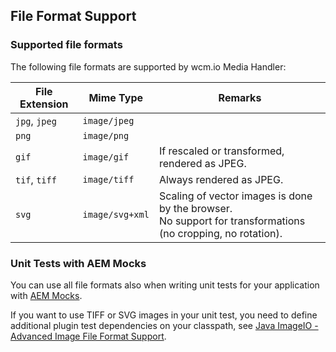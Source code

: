 ## File Format Support


### Supported file formats

The following file formats are supported by wcm.io Media Handler:

| File Extension | Mime Type       | Remarks |
|----------------|-----------------|----------
| `jpg`, `jpeg`  | `image/jpeg`    |         |
| `png`          | `image/png`     |         |
| `gif`          | `image/gif`     | If rescaled or transformed, rendered as JPEG. |
| `tif`, `tiff`  | `image/tiff`    | Always rendered as JPEG. |
| `svg`          | `image/svg+xml` | Scaling of vector images is done by the browser.<br/>No support for transformations (no cropping, no rotation). |


### Unit Tests with AEM Mocks

You can use all file formats also when writing unit tests for your application with [AEM Mocks][aem-mock].

If you want to use TIFF or SVG images in your unit test, you need to define additional plugin test dependencies on your classpath, see [Java ImageIO - Advanced Image File Format Support][aem-mock-usage-imageio].



[aem-mock]: https://wcm.io/testing/aem-mock/
[aem-mock-usage-imageio]: https://wcm.io/testing/aem-mock/usage-imageio.html
